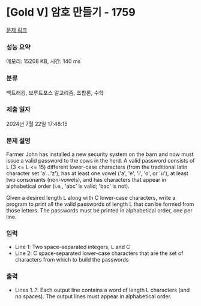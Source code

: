 # [Gold V] 암호 만들기 - 1759 

[문제 링크](https://www.acmicpc.net/problem/1759) 

### 성능 요약

메모리: 15208 KB, 시간: 140 ms

### 분류

백트래킹, 브루트포스 알고리즘, 조합론, 수학

### 제출 일자

2024년 7월 22일 17:48:15

### 문제 설명

<p>Farmer John has installed a new security system on the barn and now must issue a valid password to the cows in the herd. A valid password consists of L (3 <= L <= 15) different lower-case characters (from the traditional latin character set 'a'...'z'), has at least one vowel ('a', 'e', 'i', 'o', or 'u'), at least two consonants (non-vowels), and has characters that appear in alphabetical order (i.e., 'abc' is valid; 'bac' is not).</p>

<p>Given a desired length L along with C lower-case characters, write a program to print all the valid passwords of length L that can be formed from those letters. The passwords must be printed in alphabetical order, one per line.</p>

### 입력 

 <ul>
	<li>Line 1: Two space-separated integers, L and C</li>
	<li>Line 2: C space-separated lower-case characters that are the set of characters from which to build the passwords</li>
</ul>

### 출력 

 <ul>
	<li>Lines 1..?: Each output line contains a word of length L characters (and no spaces). The output lines must appear in alphabetical order.</li>
</ul>

